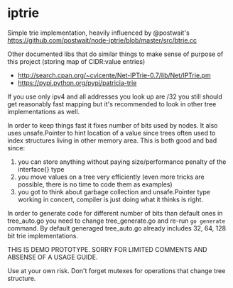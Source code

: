 # iptrie

Simple trie implementation, heavily influenced by @postwait's https://github.com/postwait/node-iptrie/blob/master/src/btrie.cc

Other documented libs that do similar things to make sense of purpose of this project (storing map of CIDR:value entries)
* http://search.cpan.org/~cvicente/Net-IPTrie-0.7/lib/Net/IPTrie.pm
* https://pypi.python.org/pypi/patricia-trie

If you use only ipv4 and all addresses you look up are /32 you still should get reasonably fast mapping but it's recommended to look in other tree implementations as well. 

In order to keep things fast it fixes number of bits used by nodes. It also uses unsafe.Pointer to hint location of a value since trees often used to index structures living in other memory area. This is both good and bad since:

1. you can store anything without paying size/performance penalty of the interface{} type
2. you move values on a tree very efficiently (even more tricks are possible, there is no time to code them as examples)
3. you got to think about garbage collection and unsafe.Pointer type working in concert, compiler is just doing what it thinks is right.

In order to generate code for different number of bits than default ones in tree_auto.go you need to change tree_generate.go and re-run `go generate` command.  By default generaged tree_auto.go already includes 32, 64, 128 bit trie implementations.


THIS IS DEMO PROTOTYPE. SORRY FOR LIMITED COMMENTS AND ABSENSE OF A USAGE GUIDE.

Use at your own risk. Don't forget mutexes for operations that change tree structure.
